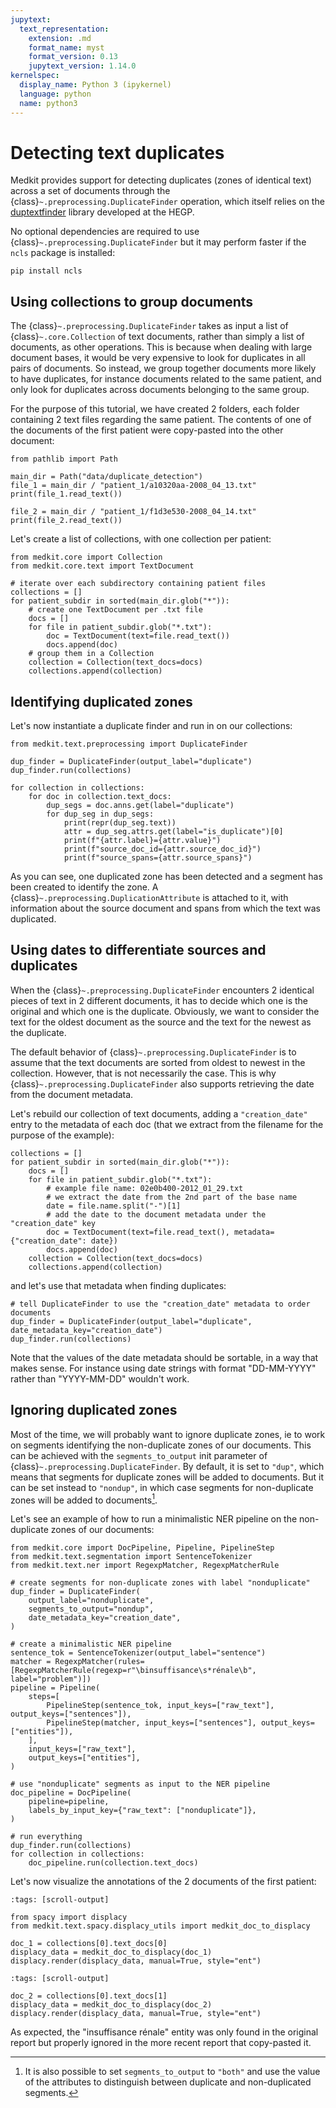 ```yaml
---
jupytext:
  text_representation:
    extension: .md
    format_name: myst
    format_version: 0.13
    jupytext_version: 1.14.0
kernelspec:
  display_name: Python 3 (ipykernel)
  language: python
  name: python3
---
```


# Detecting text duplicates

Medkit provides support for detecting duplicates (zones of identical text)
across a set of documents through the {class}`~.preprocessing.DuplicateFinder`
operation, which itself relies on the
[duptextfinder](https://github.com/equipe22/duplicatedZoneInClinicalText/)
library developed at the HEGP.

No optional dependencies are required to use
{class}`~.preprocessing.DuplicateFinder` but it may perform faster if the `ncls`
package is installed:
```
pip install ncls
```

## Using collections to group documents

The {class}`~.preprocessing.DuplicateFinder` takes as input a list of
{class}`~.core.Collection` of text documents, rather than simply a list of
documents, as other operations. This is because when dealing with large document
bases, it would be very expensive to look for duplicates in all pairs of
documents. So instead, we group together documents more likely to have
duplicates, for instance documents related to the same patient, and only look
for duplicates across documents belonging to the same group.

For the purpose of this tutorial, we have created 2 folders, each folder
containing 2 text files regarding the same patient. The contents of one of the
documents of the first patient were copy-pasted into the other document:

```{code-cell}
from pathlib import Path

main_dir = Path("data/duplicate_detection")
file_1 = main_dir / "patient_1/a10320aa-2008_04_13.txt"
print(file_1.read_text())
```

```{code-cell}
file_2 = main_dir / "patient_1/f1d3e530-2008_04_14.txt"
print(file_2.read_text())
```

Let's create a list of
collections, with one collection per patient:

```{code-cell}
from medkit.core import Collection
from medkit.core.text import TextDocument

# iterate over each subdirectory containing patient files
collections = []
for patient_subdir in sorted(main_dir.glob("*")):
    # create one TextDocument per .txt file
    docs = []
    for file in patient_subdir.glob("*.txt"):
        doc = TextDocument(text=file.read_text())
        docs.append(doc)
    # group them in a Collection
    collection = Collection(text_docs=docs)
    collections.append(collection)
```

## Identifying duplicated zones

Let's now instantiate a duplicate finder and run in on our collections:

```{code-cell}
from medkit.text.preprocessing import DuplicateFinder

dup_finder = DuplicateFinder(output_label="duplicate")
dup_finder.run(collections)

for collection in collections:
    for doc in collection.text_docs:
        dup_segs = doc.anns.get(label="duplicate")
        for dup_seg in dup_segs:
            print(repr(dup_seg.text))
            attr = dup_seg.attrs.get(label="is_duplicate")[0]
            print(f"{attr.label}={attr.value}")
            print(f"source_doc_id={attr.source_doc_id}")
            print(f"source_spans={attr.source_spans}")
```

As you can see, one duplicated zone has been detected and a segment has been
created to identify the zone. A {class}`~.preprocessing.DuplicationAttribute`
is attached to it, with information about the source document and spans from
which the text was duplicated.

## Using dates to differentiate sources and duplicates

When the {class}`~.preprocessing.DuplicateFinder` encounters 2 identical pieces
of text in 2 different documents, it has to decide which one is the original and
which one is the duplicate. Obviously, we want to consider the text for the
oldest document as the source and the text for the newest as the duplicate.

The default behavior of {class}`~.preprocessing.DuplicateFinder` is to assume
that the text documents are sorted from oldest to newest in the collection.
However, that is not necessarily the case. This is why
{class}`~.preprocessing.DuplicateFinder` also supports retrieving the date from
the document metadata.

Let's rebuild our collection of text documents, adding a `"creation_date"` entry
to the metadata of each doc (that we extract from the filename for the purpose
of the example):

```{code-cell}
collections = []
for patient_subdir in sorted(main_dir.glob("*")):
    docs = []
    for file in patient_subdir.glob("*.txt"):
        # example file name: 02e0b400-2012_01_29.txt
        # we extract the date from the 2nd part of the base name
        date = file.name.split("-")[1]
        # add the date to the document metadata under the "creation_date" key
        doc = TextDocument(text=file.read_text(), metadata={"creation_date": date})
        docs.append(doc)
    collection = Collection(text_docs=docs)
    collections.append(collection)
```

and let's use that metadata when finding duplicates:

```{code-cell}
# tell DuplicateFinder to use the "creation_date" metadata to order documents
dup_finder = DuplicateFinder(output_label="duplicate", date_metadata_key="creation_date")
dup_finder.run(collections)
```

Note that the values of the date metadata should be sortable, in a way that
makes sense. For instance using date strings with format "DD-MM-YYYY" rather
than "YYYY-MM-DD" wouldn't work.

## Ignoring duplicated zones

Most of the time, we will probably want to ignore duplicate zones, ie to work on
segments identifying the non-duplicate zones of our documents. This can be
achieved with the `segments_to_output` init parameter of
{class}`~.preprocessing.DuplicateFinder`. By default, it is set to `"dup"`, which means that
segments for duplicate zones will be added to documents. But it can be set
instead to `"nondup"`, in which case segments for non-duplicate zones will be
added to documents[^1].

Let's see an example of how to run a minimalistic NER pipeline on the
non-duplicate zones of our documents:

```{code-cell}
from medkit.core import DocPipeline, Pipeline, PipelineStep
from medkit.text.segmentation import SentenceTokenizer
from medkit.text.ner import RegexpMatcher, RegexpMatcherRule

# create segments for non-duplicate zones with label "nonduplicate"
dup_finder = DuplicateFinder(
    output_label="nonduplicate",
    segments_to_output="nondup",
    date_metadata_key="creation_date",
)

# create a minimalistic NER pipeline
sentence_tok = SentenceTokenizer(output_label="sentence")
matcher = RegexpMatcher(rules=[RegexpMatcherRule(regexp=r"\binsuffisance\s*rénale\b", label="problem")])
pipeline = Pipeline(
    steps=[
        PipelineStep(sentence_tok, input_keys=["raw_text"], output_keys=["sentences"]),
        PipelineStep(matcher, input_keys=["sentences"], output_keys=["entities"]),
    ],
    input_keys=["raw_text"],
    output_keys=["entities"],
)

# use "nonduplicate" segments as input to the NER pipeline
doc_pipeline = DocPipeline(
    pipeline=pipeline,
    labels_by_input_key={"raw_text": ["nonduplicate"]},
)

# run everything
dup_finder.run(collections)
for collection in collections:
    doc_pipeline.run(collection.text_docs)
```

Let's now visualize the annotations of the 2 documents of the first patient:

```{code-cell} ipython3
:tags: [scroll-output]

from spacy import displacy
from medkit.text.spacy.displacy_utils import medkit_doc_to_displacy

doc_1 = collections[0].text_docs[0]
displacy_data = medkit_doc_to_displacy(doc_1)
displacy.render(displacy_data, manual=True, style="ent")
```

```{code-cell} ipython3
:tags: [scroll-output]

doc_2 = collections[0].text_docs[1]
displacy_data = medkit_doc_to_displacy(doc_2)
displacy.render(displacy_data, manual=True, style="ent")
```

As expected, the "insuffisance rénale" entity was only found in the original
report but properly ignored in the more recent report that copy-pasted it.


[^1]: It is also possible to set `segments_to_output` to `"both"` and use the
    value of the attributes to distinguish between duplicate and non-duplicated
    segments.
